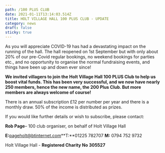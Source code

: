 ```yaml
---
path: /100 PLUS CLUB
date: 2021-01-11T13:14:03.514Z
title: HOLT VILLAGE HALL 100 PLUS CLUB - UPDATE
category: news
draft: false
sticky: true
---
```

As you will appreciate COVID-19 has had a devastating impact on the running of the hall. The hall reopened on 1st September but with only about 20% of our pre-Covid regular bookings, no weekend bookings for parties etc., and no opportunity to organise the normal fundraising events, and things have been up and down ever since!  

**We invited villagers to join the Holt Village Hall 100 PLUS Club to help us boost vital funds.  This has been very successful, and we now have nearly 250 members, hence the new name, the 200 Plus Club.  But more members are always welcome of course!**

There is an annual subscription £12 per number per year and there is a monthly draw. 50% of the income is distributed as prizes.

If you would like further details or wish to subscribe, please contact:

**Rob Page**– 100 club organiser, on behalf of Holt Village Hall

**E:**[pageholt@btinternet.com](mailto:pageholt@btinternet.com)**T:**01225 782707 **M:** 0794 752 9732

Holt Village Hall - **Registered Charity No 305527**